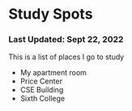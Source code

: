 # Study Spots
### Last Updated: Sept 22, 2022

This is a list of places I go to study

- My apartment room
- Price Center
- CSE Building
- Sixth College
